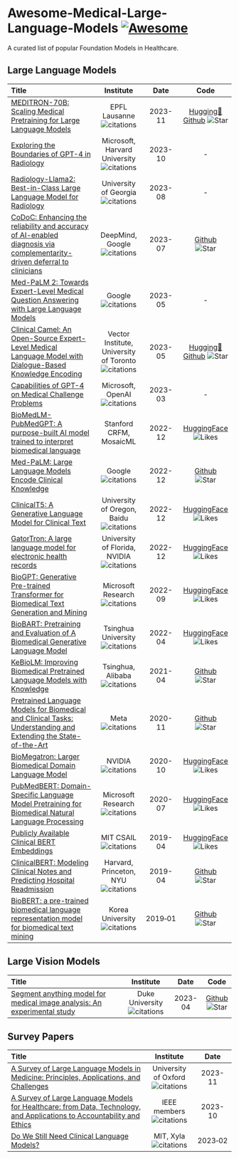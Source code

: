 # Awesome-Medical-Large-Language-Models [![Awesome](https://awesome.re/badge.svg)](https://awesome.re)

A curated list of popular Foundation Models in Healthcare.
<!-- used non-break hyphen &#x2011; in the last entry of the tables so dates don't break into different lines: https://stackoverflow.com/questions/30308032/markdown-no-break-nobr -->
<!-- for meditron entry, both HF and Github is shown. There is no <br> between Github and Stars as having <br> breaks the HuggingFace entry into separate line and currently seems hard to have nonbreaking property: https://stackoverflow.com/a/44555965/5276428 -->
## Large Language Models
| Title | Institute | Date | Code
| :---------------------------------------------------------------------------------------------------------------------------------------------------------------------------------- | :------------------: | :-----------: | :-------------: |
| [MEDITRON-70B: Scaling Medical Pretraining for Large Language Models](https://arxiv.org/pdf/2311.16079.pdf) | EPFL Lausanne <br> ![citations](https://img.shields.io/badge/dynamic/json?url=https://api.semanticscholar.org/graph/v1/paper/CorpusID:265456229?fields=citationCount&query=%24.citationCount&label=citations) | 2023-11 | [Hugging🤗](https://huggingface.co/epfl-llm/meditron-70b) <br> [Github](https://github.com/epfLLM/meditron) ![Star](https://img.shields.io/github/stars/epfLLM/meditron?style=social&label=Stars)
| [Exploring the Boundaries of GPT-4 in Radiology](https://arxiv.org/pdf/2310.14573.pdf) | Microsoft, Harvard University <br> ![citations](https://img.shields.io/badge/dynamic/json?url=https://api.semanticscholar.org/graph/v1/paper/CorpusID:264425949?fields=citationCount&query=%24.citationCount&label=citations) | 2023-10 | -
| [Radiology-Llama2: Best-in-Class Large Language Model for Radiology](https://arxiv.org/pdf/2309.06419.pdf) | University of Georgia <br> ![citations](https://img.shields.io/badge/dynamic/json?url=https://api.semanticscholar.org/graph/v1/paper/CorpusID:261696494?fields=citationCount&query=%24.citationCount&label=citations) | 2023-08 | -
| [CoDoC: Enhancing the reliability and accuracy of AI-enabled diagnosis via complementarity-driven deferral to clinicians](https://www.nature.com/articles/s41591-023-02437-x) | DeepMind, Google <br> ![citations](https://img.shields.io/badge/dynamic/json?url=https://api.semanticscholar.org/graph/v1/paper/CorpusID:259939727?fields=citationCount&query=%24.citationCount&label=citations) | 2023-07 | [Github](https://github.com/deepmind/codoc/tree/main) <br> ![Star](https://img.shields.io/github/stars/deepmind/codoc?style=social&label=Stars)
| [Med-PaLM 2: Towards Expert-Level Medical Question Answering with Large Language Models](https://arxiv.org/pdf/2305.09617.pdf) | Google <br> ![citations](https://img.shields.io/badge/dynamic/json?url=https://api.semanticscholar.org/graph/v1/paper/CorpusID:258715226?fields=citationCount&query=%24.citationCount&label=citations) | 2023-05 | -
| [Clinical Camel: An Open-Source Expert-Level Medical Language Model with Dialogue-Based Knowledge Encoding](https://arxiv.org/pdf/2305.12031.pdf) | Vector Institute, <br> University of Toronto <br> ![citations](https://img.shields.io/badge/dynamic/json?url=https://api.semanticscholar.org/graph/v1/paper/CorpusID:258832351?fields=citationCount&query=%24.citationCount&label=citations) | 2023-05 | [Hugging🤗](https://huggingface.co/wanglab/ClinicalCamel-70B) <br> [Github](https://github.com/bowang-lab/clinical-camel) ![Star](https://img.shields.io/github/stars/bowang-lab/clinical-camel?style=social&label=Stars)
| [Capabilities of GPT-4 on Medical Challenge Problems](https://arxiv.org/pdf/2303.13375.pdf) | Microsoft, OpenAI <br> ![citations](https://img.shields.io/badge/dynamic/json?url=https://api.semanticscholar.org/graph/v1/paper/CorpusID:257687695?fields=citationCount&query=%24.citationCount&label=citations) | 2023-03 | -
| [BioMedLM-PubMedGPT: A purpose-built AI model trained to interpret biomedical language](https://crfm.stanford.edu/2022/12/15/biomedlm.html) | Stanford CRFM, MosaicML | 2022-12 | [HuggingFace](https://huggingface.co/stanford-crfm/BioMedLM) <br> ![Likes](https://img.shields.io/badge/dynamic/json?url=https://huggingface.co/api/models/stanford-crfm/BioMedLM&query=%24.likes&label=🤗+Likes)
| [Med-PaLM: Large Language Models Encode Clinical Knowledge](https://arxiv.org/pdf/2212.13138.pdf) | Google <br> ![citations](https://img.shields.io/badge/dynamic/json?url=https://api.semanticscholar.org/graph/v1/paper/CorpusID:255124952?fields=citationCount&query=%24.citationCount&label=citations) | 2022-12 | [Github](https://github.com/conceptofmind/PaLM) <br> ![Star](https://img.shields.io/github/stars/conceptofmind/PaLM?style=social&label=Stars)
| [ClinicalT5: A Generative Language Model for Clinical Text](https://aclanthology.org/2022.findings-emnlp.398.pdf) | University of Oregon, Baidu <br> ![citations](https://img.shields.io/badge/dynamic/json?url=https://api.semanticscholar.org/graph/v1/paper/CorpusID:256631112?fields=citationCount&query=%24.citationCount&label=citations) | 2022-12 | [HuggingFace](https://huggingface.co/luqh/ClinicalT5-large) <br> ![Likes](https://img.shields.io/badge/dynamic/json?url=https://huggingface.co/api/models/luqh/ClinicalT5-large&query=%24.likes&label=🤗+Likes)
| [GatorTron: A large language model for electronic health records](https://www.nature.com/articles/s41746-022-00742-2) | University of Florida, NVIDIA <br> ![citations](https://img.shields.io/badge/dynamic/json?url=https://api.semanticscholar.org/graph/v1/paper/CorpusID:255175535?fields=citationCount&query=%24.citationCount&label=citations) | 2022-12 | [HuggingFace](https://huggingface.co/UFNLP/gatortron-base) <br> ![Likes](https://img.shields.io/badge/dynamic/json?url=https://huggingface.co/api/models/UFNLP/gatortron-base&query=%24.likes&label=🤗+Likes)
| [BioGPT: Generative Pre-trained Transformer for Biomedical Text Generation and Mining](https://aclanthology.org/2020.clinicalnlp-1.17/) | Microsoft Research <br> ![citations](https://img.shields.io/badge/dynamic/json?url=https://api.semanticscholar.org/graph/v1/paper/CorpusID:252542956?fields=citationCount&query=%24.citationCount&label=citations) | 2022-09 | [HuggingFace](https://huggingface.co/microsoft/biogpt) <br> ![Likes](https://img.shields.io/badge/dynamic/json?url=https://huggingface.co/api/models/microsoft/biogpt&query=%24.likes&label=🤗+Likes)
| [BioBART: Pretraining and Evaluation of A Biomedical Generative Language Model](https://arxiv.org/pdf/2204.03905.pdf) | Tsinghua University <br> ![citations](https://img.shields.io/badge/dynamic/json?url=https://api.semanticscholar.org/graph/v1/paper/CorpusID:248069469?fields=citationCount&query=%24.citationCount&label=citations) | 2022-04 | [HuggingFace](https://huggingface.co/GanjinZero/biobart-v2-base) <br> ![Likes](https://img.shields.io/badge/dynamic/json?url=https://huggingface.co/api/models/GanjinZero/biobart-v2-base&query=%24.likes&label=🤗+Likes)
| [KeBioLM: Improving Biomedical Pretrained Language Models with Knowledge](https://aclanthology.org/2021.bionlp-1.20.pdf) | Tsinghua, Alibaba <br> ![citations](https://img.shields.io/badge/dynamic/json?url=https://api.semanticscholar.org/graph/v1/paper/CorpusID:233324564?fields=citationCount&query=%24.citationCount&label=citations) | 2021-04 | [Github](https://github.com/GanjinZero/KeBioLM) <br> ![Star](https://img.shields.io/github/stars/GanjinZero/KeBioLM?style=social&label=Stars)
| [Pretrained Language Models for Biomedical and Clinical Tasks: Understanding and Extending the State-of-the-Art](https://aclanthology.org/2020.clinicalnlp-1.17/) | Meta <br> ![citations](https://img.shields.io/badge/dynamic/json?url=https://api.semanticscholar.org/graph/v1/paper/CorpusID:226283910?fields=citationCount&query=%24.citationCount&label=citations) | 2020-11 | [Github](https://github.com/facebookresearch/bio-lm) <br> ![Star](https://img.shields.io/github/stars/facebookresearch/bio-lm?style=social&label=Stars)
| [BioMegatron: Larger Biomedical Domain Language Model](https://aclanthology.org/2020.emnlp-main.379.pdf) | NVIDIA <br> ![citations](https://img.shields.io/badge/dynamic/json?url=https://api.semanticscholar.org/graph/v1/paper/CorpusID:222310618?fields=citationCount&query=%24.citationCount&label=citations) | 2020-10 | [HuggingFace](https://huggingface.co/EMBO/BioMegatron345mUncased) <br> ![Likes](https://img.shields.io/badge/dynamic/json?url=https://huggingface.co/api/models/EMBO/BioMegatron345mUncased&query=%24.likes&label=🤗+Likes)
| [PubMedBERT: Domain-Specific Language Model Pretraining for Biomedical Natural Language Processing](https://arxiv.org/pdf/2007.15779.pdf) | Microsoft Research <br> ![citations](https://img.shields.io/badge/dynamic/json?url=https://api.semanticscholar.org/graph/v1/paper/CorpusID:220919723?fields=citationCount&query=%24.citationCount&label=citations) | 2020-07 | [HuggingFace](https://huggingface.co/microsoft/BiomedNLP-PubMedBERT-base-uncased-abstract-fulltext) <br> ![Likes](https://img.shields.io/badge/dynamic/json?url=https://huggingface.co/api/models/microsoft/BiomedNLP-PubMedBERT-base-uncased-abstract-fulltext&query=%24.likes&label=🤗+Likes)
| [Publicly Available Clinical BERT Embeddings](https://arxiv.org/pdf/1904.03323.pdf) | MIT CSAIL <br> ![citations](https://img.shields.io/badge/dynamic/json?url=https://api.semanticscholar.org/graph/v1/paper/CorpusID:102352093?fields=citationCount&query=%24.citationCount&label=citations) | 2019-04 | [HuggingFace](https://huggingface.co/emilyalsentzer/Bio_ClinicalBERT) <br> ![Likes](https://img.shields.io/badge/dynamic/json?url=https://huggingface.co/api/models/emilyalsentzer/Bio_ClinicalBERT&query=%24.likes&label=🤗+Likes)
| [ClinicalBERT: Modeling Clinical Notes and Predicting Hospital Readmission](https://arxiv.org/pdf/1904.05342.pdf) | Harvard, Princeton, NYU <br> ![citations](https://img.shields.io/badge/dynamic/json?url=https://api.semanticscholar.org/graph/v1/paper/CorpusID:119308351?fields=citationCount&query=%24.citationCount&label=citations) | 2019-04 | [Github](https://github.com/kexinhuang12345/clinicalBERT) <br> ![Star](https://img.shields.io/github/stars/kexinhuang12345/clinicalBERT?style=social&label=Stars)
| [BioBERT: a pre-trained biomedical language representation model for biomedical text mining](https://arxiv.org/pdf/1901.08746) | Korea University <br> ![citations](https://img.shields.io/badge/dynamic/json?url=https://api.semanticscholar.org/graph/v1/paper/CorpusID:59291975?fields=citationCount&query=%24.citationCount&label=citations) | 2019&#x2011;01 | [Github](https://github.com/dmis-lab/biobert) <br> ![Star](https://img.shields.io/github/stars/dmis-lab/biobert?style=social&label=Stars)
<!--
| [Paper Name](arxiv link) | Institute Name <br> ![citations](https://img.shields.io/badge/dynamic/json?url=https://api.semanticscholar.org/graph/v1/paper/CorpusID:12345678?fields=citationCount&query=%24.citationCount&label=citations) | 20xx-xx | [HuggingFace](https://github.com) <br> ![Likes](https://img.shields.io/badge/dynamic/json?url=https://huggingface.co/api/models/&query=%24.likes&label=🤗+Likes)
-->
## Large Vision Models
| Title | Institute | Date | Code
| :---------------------------------------------------------------------------------------------------------------------------------------------------------------------------------- | :------------------: | :-----------: | :---------: |
| [Segment anything model for medical image analysis: An experimental study](https://arxiv.org/pdf/2304.10517) | Duke University <br> ![citations](https://img.shields.io/badge/dynamic/json?url=https://api.semanticscholar.org/graph/v1/paper/CorpusID:258236547?fields=citationCount&query=%24.citationCount&label=citations) | 2023-04 | [Github](https://github.com/mazurowski-lab/segment-anything-medical-evaluation) <br> ![Star](https://img.shields.io/github/stars/mazurowski-lab/segment-anything-medical-evaluation?style=social&label=Stars)
## Survey Papers
| Title | Institute | Date
| :---------------------------------------------------------------------------------------------------------------------------------------------------------------------------------- | :------------------: | :-----------: |
| [A Survey of Large Language Models in Medicine: Principles, Applications, and Challenges](https://arxiv.org/pdf/2311.05112.pdf) | University of Oxford <br> ![citations](https://img.shields.io/badge/dynamic/json?url=https://api.semanticscholar.org/graph/v1/paper/CorpusID:266163487?fields=citationCount&query=%24.citationCount&label=citations) | 2023-11
| [A Survey of Large Language Models for Healthcare: from Data, Technology, and Applications to Accountability and Ethics](https://arxiv.org/pdf/2310.05694.pdf) | IEEE members <br> ![citations](https://img.shields.io/badge/dynamic/json?url=https://api.semanticscholar.org/graph/v1/paper/CorpusID:263829396?fields=citationCount&query=%24.citationCount&label=citations) | 2023-10
| [Do We Still Need Clinical Language Models?](https://arxiv.org/pdf/2302.08091) | MIT, Xyla <br> ![citations](https://img.shields.io/badge/dynamic/json?url=https://api.semanticscholar.org/graph/v1/paper/CorpusID:256900662?fields=citationCount&query=%24.citationCount&label=citations) | 2023&#x2011;02
<!--
| [Paper Name](arxiv link) | Institute Name <br> ![citations](https://img.shields.io/badge/dynamic/json?url=https://api.semanticscholar.org/graph/v1/paper/CorpusID:12345678?fields=citationCount&query=%24.citationCount&label=citations) | 20xx-xx
-->
